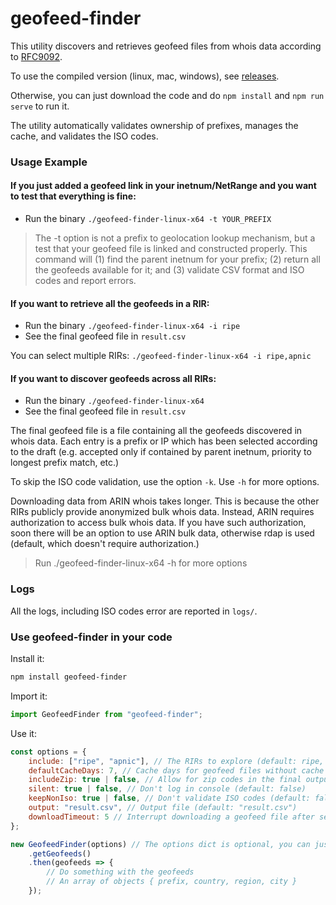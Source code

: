 # geofeed-finder

This utility discovers and retrieves geofeed files from whois data according to [RFC9092](https://datatracker.ietf.org/doc/draft-ietf-opsawg-finding-geofeeds/).

To use the compiled version (linux, mac, windows), see [releases](https://github.com/massimocandela/geofeed-finder/releases/).

Otherwise, you can just download the code and do `npm install` and `npm run serve` to run it.

The utility automatically validates ownership of prefixes, manages the cache, and validates the ISO codes.

### Usage Example

#### If you just added a geofeed link in your inetnum/NetRange and you want to test that everything is fine:

* Run the binary `./geofeed-finder-linux-x64 -t YOUR_PREFIX`

> The -t option is not a prefix to geolocation lookup mechanism, but a test that your geofeed file is linked and constructed properly. This command will (1) find the parent inetnum for your prefix; (2) return all the geofeeds available for it; and (3) validate CSV format and ISO codes and report errors.

#### If you want to retrieve all the geofeeds in a RIR:

* Run the binary `./geofeed-finder-linux-x64 -i ripe`
* See the final geofeed file in `result.csv`

You can select multiple RIRs: `./geofeed-finder-linux-x64 -i ripe,apnic`


#### If you want to discover geofeeds across all RIRs:

* Run the binary `./geofeed-finder-linux-x64`
* See the final geofeed file in `result.csv`

The final geofeed file is a file containing all the geofeeds discovered in whois data.
Each entry is a prefix or IP which has been selected according to the draft (e.g. accepted only if contained by parent inetnum, priority to longest prefix match, etc.)

To skip the ISO code validation, use the option `-k`. Use `-h` for more options.


Downloading data from ARIN whois takes longer. 
This is because the other RIRs publicly provide anonymized bulk whois data.
Instead, ARIN requires authorization to access bulk whois data. 
If you have such authorization, soon there will be an option to use ARIN bulk data, otherwise rdap is used (default, which doesn't require authorization.)


> Run ./geofeed-finder-linux-x64 -h for more options

### Logs

All the logs, including ISO codes error are reported in `logs/`.

### Use geofeed-finder in your code

Install it:

```bash
npm install geofeed-finder
```

Import it:

```js
import GeofeedFinder from "geofeed-finder";
```

Use it:

```js
const options = {
    include: ["ripe", "apnic"], // The RIRs to explore (default: ripe, apnic, lacnic, afrinic, arin),
    defaultCacheDays: 7, // Cache days for geofeed files without cache headers set (default: 7)
    includeZip: true | false, // Allow for zip codes in the final output (default: false)
    silent: true | false, // Don't log in console (default: false)
    keepNonIso: true | false, // Don't validate ISO codes (default: false)
    output: "result.csv", // Output file (default: "result.csv")
    downloadTimeout: 5 // Interrupt downloading a geofeed file after seconds (default: 10)
};

new GeofeedFinder(options) // The options dict is optional, you can just do new GeofeedFinder()
    .getGeofeeds()
    .then(geofeeds => { 
        // Do something with the geofeeds 
        // An array of objects { prefix, country, region, city }
    });
```




